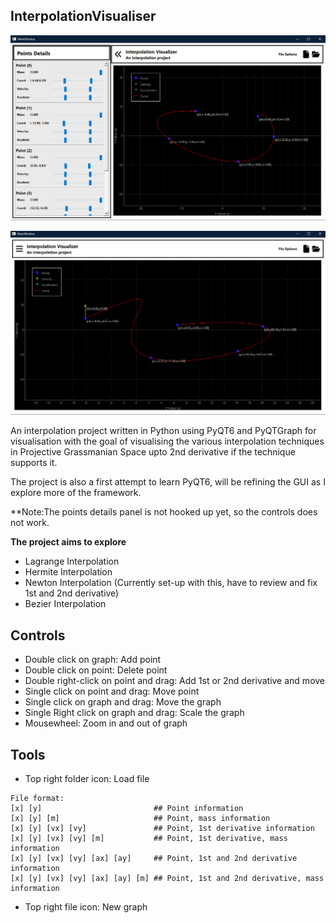 ## InterpolationVisualiser

![SS1](img/ss1.PNG?raw=true "SS1")

![SS2](img/ss2.PNG?raw=true "SS2")

An interpolation project written in Python using PyQT6 and PyQTGraph for visualisation with the goal of visualising the various interpolation techniques in Projective Grassmanian Space upto 2nd derivative if the technique supports it.

The project is also a first attempt to learn PyQT6, will be refining the GUI as I explore more of the framework.

**Note:The points details panel is not hooked up yet, so the controls does not work.

**The project aims to explore**
- Lagrange Interpolation
- Hermite Interpolation
- Newton Interpolation (Currently set-up with this, have to review and fix 1st and 2nd derivative)
- Bezier Interpolation

## Controls
- Double click on graph: Add point
- Double click on point: Delete point
- Double right-click on point and drag: Add 1st or 2nd derivative and move
- Single click on point and drag: Move point
- Single click on graph and drag: Move the graph
- Single Right click on graph and drag: Scale the graph
- Mousewheel: Zoom in and out of graph

## Tools
- Top right folder icon: Load file
```
File format:
[x] [y]                         ## Point information
[x] [y] [m]                     ## Point, mass information
[x] [y] [vx] [vy]               ## Point, 1st derivative information
[x] [y] [vx] [vy] [m]           ## Point, 1st derivative, mass information
[x] [y] [vx] [vy] [ax] [ay]     ## Point, 1st and 2nd derivative information
[x] [y] [vx] [vy] [ax] [ay] [m] ## Point, 1st and 2nd derivative, mass information

```
- Top right file icon: New graph